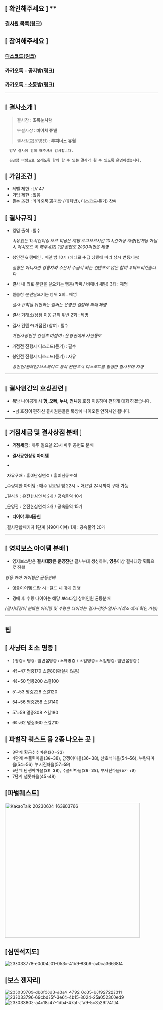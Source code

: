 ## [ **확인해주세요** ] \*\*

### [결사원 목록(링크)](https://docs.google.com/spreadsheets/d/1q2jYUi-EYxRFrA03GoH54nG8XrRFWP1A4w-LM1q1DuE/edit#gid=0)

## [ **참여해주세요** ]

### [디스코드(링크)](https://discord.gg/sDPUG8aNbD)

### [카카오톡 - 공지방(링크)](https://open.kakao.com/o/gYol2snf)

### [카카오톡 - 소통방(링크)](https://open.kakao.com/o/gMT6KOmf)

---

## [ **결사소개** ]

> 결사장 : **초록눈사람**
>
> 부결사장 : **비아체** **쥬벨**
>
> 결사장교(운영진) : **루피너스** **유월**


```
  망우 결사에 함께 해주셔서 감사합니다.

  끈끈함 바탕으로 오래도록 함께 할 수 있는 결사가 될 수 있도록 운영하겠습니다.
```

## [ **가입조건** ]

- 레벨 제한 : LV 47
- 가입 제한 : 없음
- 필수 조건 : 카카오톡(공지방 / 대화방), 디스코드(듣기) 참여 

## [ **결사규칙** ]

- 킹덤 출석 : 필수

  _사유없는 12시간이상 오프 미접은 제명_
  _로그오프시간 10시간이상 제명(인게임 아닐 시 어시모드 꼭 해주세요)_
  _1일 공헌도 2000미만은 제명_

- 봉인전 & 캠페인 : 매일 밤 10시 (에테르 수급 상황에 따라 상시 변동가능)

  _필참은 아니지만 경험치와 주문서 수급이 되는 컨텐츠로 많은 참여 부탁드리겠습니다._<br />

- 결사 내 외로 분란을 일으키는 행동(막피 / 비매너 채팅) 3회 : 제명

- 렐름창 분란일으키는 행위 2회 : 제명

  _결사 규칙을 위반하는 멤버는 운영진 결정에 의해 제명_

- 결사 거래소/상점 이용 규칙 위반 2회 : 제명

- 결사 컨텐츠(거점전) 참여 : 필수

  _개인사정인한 컨텐츠 미참여 : 운영진에게 사전통보_<br />

- 거점전 진행시 디스코드(듣기) : 필수
- 봉인전 진행시 디스코드(듣기) : 자유

  _봉인전/캠페인/보스레이드 등의 컨텐츠시 디스코드를 활용한 결사부대 지향_<br />

---

## [ **결사원간의 호칭관련** ]

- 톡방 나이공개 시 **형, 오빠, 누나, 언니**등 호칭 이용하며 편하게 대화 하겠습니다.

- **~님** 호칭이 편하신 결사원분들은 톡방에 나이오픈 안하시면 됩니다.

 ---
 
## [ **거점세금 및 결사상점 분배** ]

- **거점세금** : 매주 일요일 23시 이후 공헌도 분배

- **결사공헌상점 아이템**
- 
_자유구매 : 흠이난심연석 / 흠이난동조석

_수량제한 아이템 : 매주 일요일 밤 22시 ~ 화요일 24시까지 구매 가능

_결사원 : 온전한심연석 2개 / 공속물약 10개

_운영진 : 온전한심연석 3개 / 공속물약 15개
  
- **다이야 루비공헌**
  
_결사단합패키지 1단계 (490다이야) 1개 : 공속물약 20개

 ---

## [ **영지보스 아이템 분배** ]  

- 영지보스탐은 **결사대장은 운영진**만 결사부대 생성하여, **영웅**이상 결사대장 획득으로 진행

 _영웅 이하 아이템은 균등분배_<br />

- 영웅아이템 드랍 시 : 길드 내 경매 진행

- 경매 후 수령 다이아는 해당 보스타임 참여인원 균등분배 

 _(결사대장이 분배한 아이템 및 수령한 다이아는 결사-경영-일지-거래소 에서 확인 가능)_<br />

---

## 팁

## [ **사냥터 최소 명중** ]  
- ( 명중= 명중+일반몹명중+소마명중 / 스킬명중= 스킬명중+일반몹명중 )

- 45~47 명중170 스킬80(확실치 않음)
- 48~50 명중200 스킬100
- 51~53 명중228 스킬120
- 54~56 명중258 스킬140
- 57~59 명중308 스킬180
- 60~62 명중360 스킬210

## [ **파벌작 퀘스트 몹 2종 나오는 곳** ]  

- 3단계 황금수수마을(30~32)
- 4단계 수풀민마을(36~38), 담쟁이마을(36~38), 산호석마을(54~56), 부랑자마을(54~56), 부서진마을(57~59)
- 5단계 담쟁이마을(36~38), 수풀민마을(36~38), 부서진마을(57~59)
- 7단계 샘못마을(45~48)

## [파벌퀘스트]
<img width="444" alt="KakaoTalk_20230604_163903766" src="https://github.com/soo710/mangu/assets/91187660/b1730ded-3248-4e2b-b7e2-d9a2373be10d">

## [심연석지도]
![233033778-e0d04c01-053c-41b9-83b9-ca0ca36668f4](https://github.com/soo710/mangu/assets/91187660/067c6159-15ee-4b7d-8c1a-ad8947bdb4be)

## [보스 젠자리]
![233033789-db6f36d3-a3a4-4792-8c85-b8f927222311](https://github.com/soo710/mangu/assets/91187660/ddefada6-0112-4640-a296-f53708004c80)
![233033796-69cbd35f-3e64-4b15-8024-25a052300ed9](https://github.com/soo710/mangu/assets/91187660/96e06d5d-e7c1-4a92-85f4-952ed9f65079)
![233033803-a4c18c47-1db4-47af-afa9-5c3a29f741d4](https://github.com/soo710/mangu/assets/91187660/c802e60c-bec1-403e-a140-40fc54a7dff3)

